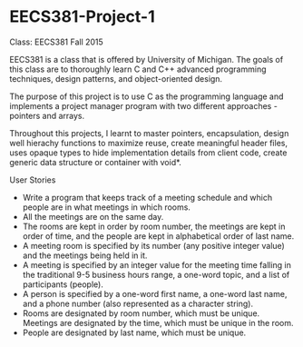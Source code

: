# EECS381-Project-1
Class: EECS381 Fall 2015

EECS381 is a class that is offered by University of Michigan. The goals of this class are to thoroughly learn C and C++ advanced programming techniques, design patterns, and object-oriented design. 

The purpose of this project is to use C as the programming language and implements a project manager program with two different approaches - pointers and arrays. 

Throughout this projects, I learnt to master pointers, encapsulation, design well hierachy functions to maximize reuse, create meaningful header files, uses opaque types to hide implementation details from client code, create generic data structure or container with void*.

User Stories
- Write a program that keeps track of a meeting schedule and which people are in what meetings in which rooms. 
- All the meetings are on the same day.
- The rooms are kept in order by room number, the meetings are kept in order of time, and the people are kept in alphabetical order of last name. 
- A meeting room is specified by its number (any positive integer value) and the meetings being held in it.
- A meeting is specified by an integer value for the meeting time falling in the traditional 9-5 business hours range, a one-word topic, and a list of participants (people). 
- A person is specified by a one-word first name, a one-word last name, and a phone number (also represented as a character string). 
- Rooms are designated by room number, which must be unique. Meetings are designated by the time, which must be unique in the room. 
- People are designated by last name, which must be unique. 
